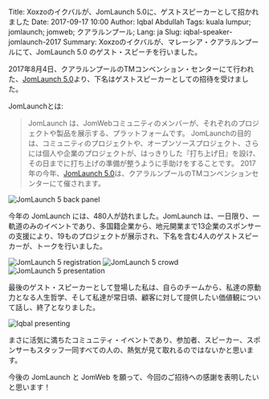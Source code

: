 Title: Xoxzoのイクバルが、JomLaunch 5.0に、ゲストスピーカーとして招かれました
Date: 2017-09-17 10:00
Author: Iqbal Abdullah
Tags: kuala lumpur; jomlaunch; jomweb; クアラルンプール;
Lang: ja
Slug: iqbal-speaker-jomlaunch-2017
Summary: Xoxzoのイクバルが、マレーシア・クアラルンプールにて、JomLaunch 5.0 のゲスト・スピーチを行いました。

2017年8月4日、クアラルンプールのTMコンベンション・センターにて行われた、[JomLaunch 5.0](http://launch.jomweb.my/)より、下名はゲストスピーカーとしての招待を受けました。

JomLaunchとは:

> JomLaunch は、JomWebコミュニティのメンバーが、それぞれのプロジェクトや製品を展示する、プラットフォームです。 JomLaunchの目的は、コミュニティのプロジェクトや、オープンソースプロジェクト、さらには個人や企業のプロジェクトが、はっきりした『打ち上げ日』を設け、その日までに打ち上げの準備が整うように手助けをすることです。
>2017年の今年、[JomLaunch 5.0](http://launch.jomweb.my/)は、クアラルンプールのTMコンベンションセンターにて催されます。

![JomLaunch 5 back panel]({filename}/images/jomlaunch-sep-2017/IMAG0382.jpg)

今年の JomLaunch には、480人が訪れました。JomLaunch は、一日限り、一軌道のみのイベントであり、多国籍企業から、地元開業まで13企業のスポンサーの支援により、19ものプロジェクトが展示され、下名を含む4人のゲストスピーカーが、トークを行いました。

![JomLaunch 5 registration]({filename}/images/jomlaunch-sep-2017/IMAG0377.jpg)
![JomLaunch 5 crowd]({filename}/images/jomlaunch-sep-2017/IMAG0378.jpg)
![JomLaunch 5 presentation]({filename}/images/jomlaunch-sep-2017/IMAG0379.jpg)

最後のゲスト・スピーカーとして登場した私は、自らのチームから、私達の原動力となる人生哲学、そして私達が常日頃、顧客に対して提供したい価値観について話し、終了となりました。

![Iqbal presenting]({filename}/images/jomlaunch-sep-2017/iqbal-presentation.jpg)

まさに活気に満ちたコミュニティ・イベントであり、参加者、スピーカー、スポンサーもスタッフ一同すべての人の、熱気が見て取れるのではないかと思います。

今後の JomLaunch と JomWeb を願って、今回のご招待への感謝を表明したいと思います！